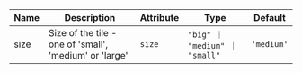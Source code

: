 | Name                                                                                             | Description                                            | Attribute | Type                           | Default    |
| ------------------------------------------------------------------------------------------------ | ------------------------------------------------------ | --------- | ------------------------------ | ---------- |
| <div className="Api__Table"> <div>size</div> <div className="Api__Table Docs__Tags"></div></div> | Size of the tile - one of 'small', 'medium' or 'large' | `size`    | `"big" ｜ "medium" ｜ "small"` | `'medium'` |
